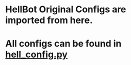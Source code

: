 # HellBot Original Configs are imported from here.

# All configs can be found in [hell_config.py](https://github.com/TheVaders/InVade/blob/master/hellbot/config/hell_config.py)
